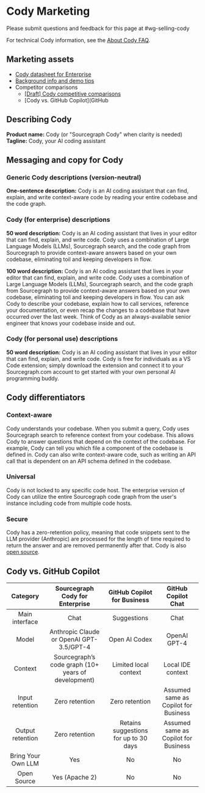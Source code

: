 # Cody Marketing

Please submit questions and feedback for this page at #wg-selling-cody

For technical Cody information, see the [About Cody FAQ](about-cody-faq.md).

## Marketing assets

- [Cody datasheet for Enterprise](https://drive.google.com/file/d/1aBvueBm1CfzTorkb0aumU0Pa_W4VHFYo/view?usp=sharing)
- [Background info and demo tips](https://docs.google.com/document/d/1M7F9n4uNjlQOuUley6EubRjOw9D3meKwgFfvd7yHkMA/edit#heading=h.mgur8fhhngdv)
- Competitor comparisons
  - [[Draft] Cody competitive comparisons](https://docs.google.com/document/d/1x1Z8ewbCwciVj0cA5aRLt5ziVHuE7LbdBcfNcVEPk-U/edit?usp=sharing)
  - [Cody vs. GitHub Copilot](GitHub  

## Describing Cody

**Product name:** Cody (or "Sourcegraph Cody" when clarity is needed)
**Tagline:** Cody, your AI coding assistant

## Messaging and copy for Cody

### Generic Cody descriptions (version-neutral)

**One-sentence description:** Cody is an AI coding assistant that can find, explain, and write context-aware code by reading your entire codebase and the code graph.

### Cody (for enterprise) descriptions

**50 word description:** Cody is an AI coding assistant that lives in your editor that can find, explain, and write code. Cody uses a combination of Large Language Models (LLMs), Sourcegraph search, and the code graph from Sourcegraph to provide context-aware answers based on your own codebase, eliminating toil and keeping developers in flow.

**100 word description:** Cody is an AI coding assistant that lives in your editor that can find, explain, and write code. Cody uses a combination of Large Language Models (LLMs), Sourcegraph search, and the code graph from Sourcegraph to provide context-aware answers based on your own codebase, eliminating toil and keeping developers in flow. You can ask Cody to describe your codebase, explain how to call services, reference your documentation, or even recap the changes to a codebase that have occurred over the last week. Think of Cody as an always-available senior engineer that knows your codebase inside and out.

### Cody (for personal use) descriptions

**50 word description:** Cody is an AI coding assistant that lives in your editor that can find, explain, and write code. Cody is free for individuals as a VS Code extension; simply download the extension and connect it to your Sourcegraph.com account to get started with your own personal AI programming buddy.

## Cody differentiators

### Context-aware

Cody understands your codebase. When you submit a query, Cody uses Sourcegraph search to reference context from your codebase. This allows Cody to answer questions that depend on the context of the codebase. For example, Cody can tell you which file a component of the codebase is defined in. Cody can also write context-aware code, such as writing an API call that is dependent on an API schema defined in the codebase.

### Universal

Cody is not locked to any specific code host. The enterprise version of Cody can utilize the entire Sourcegraph code graph from the user's instance including code from multiple code hosts.

### Secure

Cody has a zero-retention policy, meaning that code snippets sent to the LLM provider (Anthropic) are processed for the length of time required to return the answer and are removed permanently after that. Cody is also [open source](https://sourcegraph.com/github.com/sourcegraph/sourcegraph/-/tree/client/cody).

## Cody vs. GitHub Copilot

|**Category**|**Sourcegraph Cody for Enterprise**|**GitHub Copilot for Business**|**GitHub Copilot Chat** | 
|:-:|:-:|:-:|:-:|
|Main interface|Chat|Suggestions|Chat|
|Model|Anthropic Claude or OpenAI GPT-3.5/GPT-4|Open AI Codex|OpenAI GPT-4|
|Context|Sourcegraph’s code graph (10+ years of development)|Limited local context|Local IDE context|
|Input retention|Zero retention|Zero retention|Assumed same as Copilot for Business|
|Output retention|Zero retention|Retains suggestions for up to 30 days|Assumed same as Copilot for Business|
|Bring Your Own LLM|Yes|No|No|        
|Open Source|Yes (Apache 2)|No|No|
